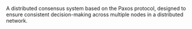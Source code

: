A distributed consensus system based on the Paxos protocol, designed to ensure consistent decision-making
across multiple nodes in a distributed network.
